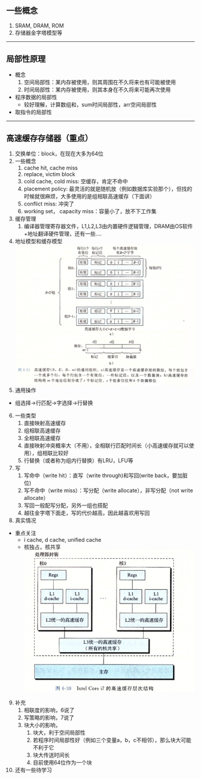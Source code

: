 ## 一些概念
1. SRAM, DRAM, ROM
2. 存储器金字塔模型等
--------
## 局部性原理
- 概念
    1. 空间局部性：某内存被使用，则其周围在不久将来也有可能被使用
    2. 时间局部性：某内存被使用，则其本身在不久将来可能再次使用
- 程序数据的局部性
  - 较好理解，计算数组和，sum时间局部性，arr空间局部性
- 取指令的局部性
--------
## 高速缓存存储器（重点）
1. 交换单位：block，在现在大多为64位
2. 一些概念
   1. cache hit, cache miss
   2. replace, victim block
   3. cold cache, cold miss: 空缓存，肯定不命中
   4. placement policy: 最灵活的就是随机放（例如数据库实验那个），但找的时候就很麻烦，大多使用的是组相联高速缓存（下面讲）
   5. conflict miss: 冲突了
   6. working set， capacity miss：容量小了，放不下工作集
3. 缓存管理
   1. 编译器管理寄存器文件，L1,L2,L3由内置硬件逻辑管理，DRAM由OS软件+地址翻译硬件管理，还有一些....
4. 地址模型和缓存模型
![](./附件/chapter6/缓存模型.png)
5. 通用操作
- 组选择->行匹配->字选择->行替换
6. 一些类型
   1. 直接映射高速缓存
   2. 组相联高速缓存
   3. 全相联高速缓存
   4. 直接映射冲突概率大（不用），全相联行匹配时间长（小高速缓存就可以使用），组相联比较好
   5. 行替换（或者称为组内行替换）有LRU，LFU等
7. 写
   1. 写命中（write hit）：直写（write through)和写回(write back，要加脏位)
   2. 写不命中（write miss）：写分配（write allocate），非写分配（not write allocate）
   3. 写回一般配写分配，另外一组也搭配
   4. 越往金字塔下面走，写的代价越高，因此越喜欢用写回
8. 真实情况
- 重点关注
  - i cache, d cache, unified cache
  - 核独占，核共享
![](./附件/chapter6/真实高速缓存.png)
9. 补充
   1.  相联度的影响，6说了
   2.  写策略的影响，7说了
   3.  块大小的影响，
       1.  块大，利于空间局部性
       2.  若程序时间局部性好（例如三个变量a，b，c不相邻），那么块大可能不利于它
       3.  块大传送时间长
       4.  目前使用64位作为一个块
10. 还有一些待学习